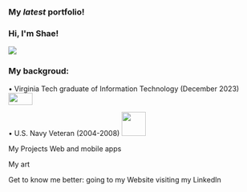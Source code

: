<h3> My <em>latest</em> portfolio!</h3>
<h3> Hi, I'm Shae!</h3>
<p>
    <img src="https://github.com/callmeShae/Personal_Files/blob/main/~me/current%20portfolio/intro.jpg"/></a>
</p>

<h3>My backgroud: </h3>
<p>       •	Virginia Tech graduate of Information Technology (December 2023) 
    <img src="https://upload.wikimedia.org/wikipedia/commons/6/60/Virginia_Tech_Hokies_logo.svg" height="24" width="48"/></a>

<p>       •	U.S. Navy Veteran (2004-2008) 
        <img src="https://github.com/callmeShae/Personal_Files/blob/main/Navy%20Veteran/us-navy-engineman-decal-5-removebg-preview.png" height="48" width="48"/></a>



My Projects 
Web and mobile apps

My art

Get to know me better:
  going to my Website
  visiting my LinkedIn


